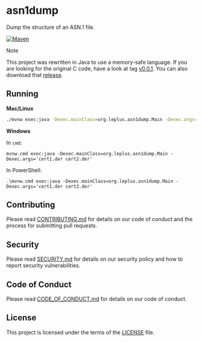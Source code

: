 # asn1dump

Dump the structure of an ASN.1 file.

[![Maven](https://github.com/thomasleplus/asn1dump/workflows/Maven/badge.svg)](https://github.com/thomasleplus/asn1dump/actions?query=workflow:"Maven")

> [!NOTE]
> This project was rewritten in Java to use a memory-safe language. If
> you are looking for the original C code, have a look at tag
> [v0.0.1](https://github.com/thomasleplus/asn1dump/tree/v0.0.1). You
> can also download that [release](https://github.com/thomasleplus/asn1dump/tree/v0.0.1).

## Running

**Mac/Linux**

```bash
./mvnw exec:java -Dexec.mainClass=org.leplus.asn1dump.Main -Dexec.args='cert1.der cert2.der'
```

**Windows**

In `cmd`:

```batch
mvnw.cmd exec:java -Dexec.mainClass=org.leplus.asn1dump.Main -Dexec.args='cert1.der cert2.der'
```

In PowerShell:

```pwsh
.\mvnw.cmd exec:java -Dexec.mainClass=org.leplus.asn1dump.Main -Dexec.args='cert1.der cert2.der'
```

## Contributing

Please read [CONTRIBUTING.md](CONTRIBUTING.md) for details on our code of conduct and the process for submitting pull requests.

## Security

Please read [SECURITY.md](SECURITY.md) for details on our security policy and how to report security vulnerabilities.

## Code of Conduct

Please read [CODE_OF_CONDUCT.md](CODE_OF_CONDUCT.md) for details on our code of conduct.

## License

This project is licensed under the terms of the [LICENSE](LICENSE) file.
